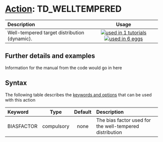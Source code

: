 # [Action](actions.md): TD_WELLTEMPERED

| Description    | Usage |
|:--------|:--------:|
| Well-tempered target distribution (dynamic). | [![used in 1 tutorials](https://img.shields.io/badge/tutorials-1-green.svg)](https://www.plumed-tutorials.org/browse.html?search=TD_WELLTEMPERED)[![used in 6 eggs](https://img.shields.io/badge/nest-6-green.svg)](https://www.plumed-nest.org/browse.html?search=TD_WELLTEMPERED) | 

## Further details and examples 
Information for the manual from the code would go in here 
## Syntax 
The following table describes the [keywords and options](parsing.md) that can be used with this action 

| Keyword | Type | Default | Description |
|:-------|:----:|:-------:|:-----------|
| BIASFACTOR | compulsory | none | The bias factor used for the well-tempered distribution |

